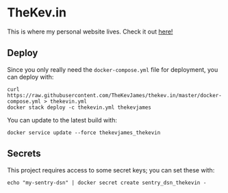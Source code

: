 # TheKev.in

This is where my personal website lives. Check it out [here!](http://thekev.in)

## Deploy

Since you only really need the `docker-compose.yml` file for deployment, you
can deploy with:

    curl https://raw.githubusercontent.com/TheKevJames/thekev.in/master/docker-compose.yml > thekevin.yml
    docker stack deploy -c thekevin.yml thekevjames

You can update to the latest build with:

    docker service update --force thekevjames_thekevin

## Secrets

This project requires access to some secret keys; you can set these with:

    echo "my-sentry-dsn" | docker secret create sentry_dsn_thekevin -
